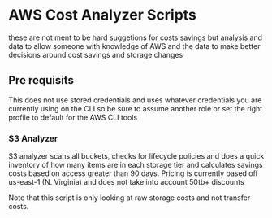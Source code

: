 # AWS Cost Analyzer Scripts

these are not ment to be hard suggetions for costs savings but analysis and data to allow someone with knowledge of AWS and the data to make better decisions around cost savings and storage changes

## Pre requisits
This does not use stored credentials and uses whatever credentials you are currently using on the CLI so be sure to assume another role or set the right profile to default for the AWS CLI tools

### S3 Analyzer
S3 analyzer scans all buckets, checks for lifecycle policies and does a quick inventory of how many items are in each storage tier and calculates savings costs based on access greater than 90 days. Pricing is currently based off us-east-1 (N. Virginia) and does not take into account 50tb+ discounts

Note that this script is only looking at raw storage costs and not transfer costs.

